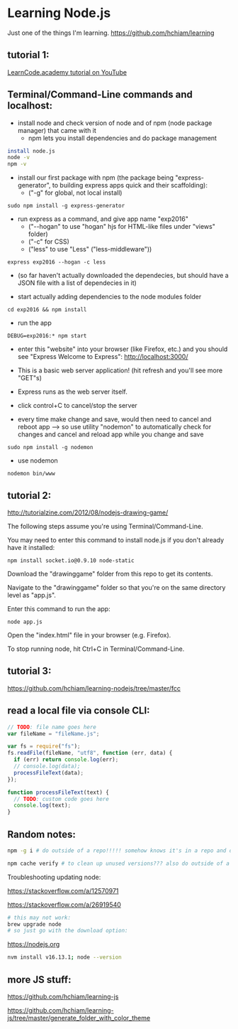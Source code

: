 # Learning Node.js

Just one of the things I'm learning. https://github.com/hchiam/learning

## tutorial 1:

[LearnCode.academy tutorial on YouTube](https://www.youtube.com/watch?annotation_id=annotation_444363647&feature=iv&index=3&list=PLoYCgNOIyGAApoDfJHjmMgGNlYenKg5jO&src_vid=pU9Q6oiQNd0&v=FqMIyTH9wSg)

## Terminal/Command-Line commands and localhost:

- install node and check version of node and of npm (node package manager) that came with it
  - npm lets you install dependencies and do package management

```sh
install node.js
node -v
npm -v
```

- install our first package with npm (the package being "express-generator", to building express apps quick and their scaffolding):
  - ("-g" for global, not local install)

```
sudo npm install -g express-generator
```

- run express as a command, and give app name "exp2016"
  - ("--hogan" to use "hogan" hjs for HTML-like files under "views" folder)
  - ("-c" for CSS)
  - ("less" to use "Less" ("less-middleware"))

```
express exp2016 --hogan -c less
```

- (so far haven't actually downloaded the dependecies, but should have a JSON file with a list of dependecies in it)

- start actually adding dependencies to the node modules folder

```
cd exp2016 && npm install
```

- run the app

```
DEBUG=exp2016:* npm start
```

- enter this "website" into your browser (like Firefox, etc.) and you should see "Express Welcome to Express":
  [http://localhost:3000/](http://localhost:3000/)

- This is a basic web server application! (hit refresh and you'll see more "GET"s)
- Express runs as the web server itself.

- click control+C to cancel/stop the server

- every time make change and save, would then need to cancel and reboot app --> so use utility "nodemon" to automatically check for changes and cancel and reload app while you change and save

```
sudo npm install -g nodemon
```

- use nodemon

```
nodemon bin/www
```

## tutorial 2:

http://tutorialzine.com/2012/08/nodejs-drawing-game/

The following steps assume you're using Terminal/Command-Line.

You may need to enter this command to install node.js if you don't already have it installed:

`npm install socket.io@0.9.10 node-static`

Download the "drawinggame" folder from this repo to get its contents.

Navigate to the "drawinggame" folder so that you're on the same directory level as "app.js".

Enter this command to run the app:

`node app.js `

Open the "index.html" file in your browser (e.g. Firefox).

To stop running node, hit Ctrl+C in Terminal/Command-Line.

## tutorial 3:

https://github.com/hchiam/learning-nodejs/tree/master/fcc

## read a local file via console CLI:

```js
// TODO: file name goes here
var fileName = "fileName.js";

var fs = require("fs");
fs.readFile(fileName, "utf8", function (err, data) {
  if (err) return console.log(err);
  // console.log(data);
  processFileText(data);
});

function processFileText(text) {
  // TODO: custom code goes here
  console.log(text);
}
```

## Random notes:

```bash
npm -g i # do outside of a repo!!!!! somehow knows it's in a repo and does weird things, or at least in older npm versions

npm cache verify # to clean up unused versions??? also do outside of a repo
```

Troubleshooting updating node:

https://stackoverflow.com/a/12570971

https://stackoverflow.com/a/26919540

```sh
# this may not work:
brew upgrade node
# so just go with the download option:
```

https://nodejs.org

```sh
nvm install v16.13.1; node --version
```

## more JS stuff:

https://github.com/hchiam/learning-js

https://github.com/hchiam/learning-js/tree/master/generate_folder_with_color_theme
